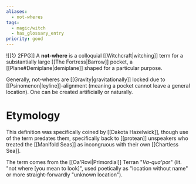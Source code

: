 ```yaml
---
aliases:
  - not-wheres
tags:
  - magic/witch
  - has_glossary_entry
priority: good
---
```

![[⎋ 2FPG]]
A **not-where** is a colloquial [[Witchcraft|witching]] term for a substantially large [[The Fortress|Barrow]] pocket, a [[Plane#Demiplane|demiplane]] shaped for a particular purpose. 

Generally, not-wheres are [[Gravity|gravitationally]] locked due to [[Psinomenon|leyline]]-alignment (meaning a pocket cannot leave a general location). One can be created artificially or naturally.

# Etymology
This definition was specifically coined by [[Dakota Hazelwick]], though use of the term predates them, specifically back to [[protean]] unspeakers who treated the [[Manifold Seas]] as incongruous with their own [[Chartless Sea]].

The term comes from the [[Oa'Rovi|Primordial]] Terran "*Va-qua'po*r" (lit. "not where \[you mean to look]", used poetically as "location without name" or more straight-forwardly "unknown location"). 

